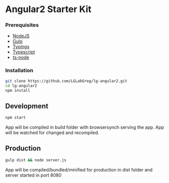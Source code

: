 # Angular2 Starter Kit

### Prerequisites

*   [NodeJS](https://nodejs.org/)
*   [Gulp](gulpjs.com/)
*   [Typings](https://github.com/typings/typings)
*   [Typescript](https://www.typescriptlang.org/)
*   [ts-node](https://github.com/TypeStrong/ts-node)

### Installation

```sh
git clone https://github.com/LGLabGreg/lg-angular2.git
cd lg-angular2
npm install
```

## Development

```sh
npm start
```
App will be compiled in build folder with browsersynch serving the app. App will be watched for changed and recompiled.

## Production

```sh
gulp dist && node server.js
```
App will be compiled/bundled/minified for production in dist folder and server started in port 8080
